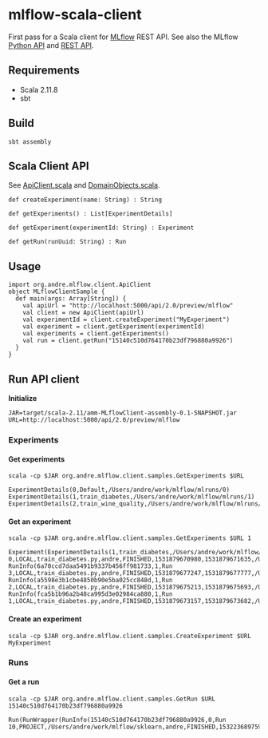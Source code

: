 # mlflow-scala-client

First pass for a Scala client for [MLflow](https://mlflow.org) REST API.
See also the MLflow [Python API](https://mlflow.org/docs/latest/python_api/index.html)
and [REST API](https://mlflow.org/docs/latest/rest_api.html).

## Requirements

* Scala 2.11.8
* sbt

## Build
```
sbt assembly
```

## Scala Client API

See [ApiClient.scala](src/main/scala/org/andre/mlflow/client/ApiClient.scala) 
and [DomainObjects.scala](src/main/scala/org/andre/mlflow/client/DomainObjects.scala).

```
def createExperiment(name: String) : String 

def getExperiments() : List[ExperimentDetails] 

def getExperiment(experimentId: String) : Experiment 

def getRun(runUuid: String) : Run 
```

## Usage
```
import org.andre.mlflow.client.ApiClient
object MLflowClientSample {
  def main(args: Array[String]) {
    val apiUrl = "http://localhost:5000/api/2.0/preview/mlflow"
    val client = new ApiClient(apiUrl)
    val experimentId = client.createExperiment("MyExperiment")
    val experiment = client.getExperiment(experimentId)
    val experiments = client.getExperiments()
    val run = client.getRun("15140c510d764170b23df796880a9926")
  }
}
```

## Run API client

**Initialize**
```
JAR=target/scala-2.11/amm-MLflowClient-assembly-0.1-SNAPSHOT.jar
URL=http://localhost:5000/api/2.0/preview/mlflow
```

### Experiments

#### Get experiments
```
scala -cp $JAR org.andre.mlflow.client.samples.GetExperiments $URL

ExperimentDetails(0,Default,/Users/andre/work/mlflow/mlruns/0)
ExperimentDetails(1,train_diabetes,/Users/andre/work/mlflow/mlruns/1)
ExperimentDetails(2,train_wine_quality,/Users/andre/work/mlflow/mlruns/2)

```

#### Get an experiment
```
scala -cp $JAR org.andre.mlflow.client.samples.GetExperiments $URL 1

Experiment(ExperimentDetails(1,train_diabetes,/Users/andre/work/mlflow/mlruns/1),List(RunInfo(1929e0d25334468c8a387e67d623f329,1,Run 0,LOCAL,train_diabetes.py,andre,FINISHED,1531879670980,1531879671635,/Users/andre/work/mlflow/mlruns/1/1929e0d25334468c8a387e67d623f329/artifacts), RunInfo(6a70ccd7daa5491b9337b456ff981733,1,Run 3,LOCAL,train_diabetes.py,andre,FINISHED,1531879677247,1531879677777,/Users/andre/work/mlflow/mlruns/1/6a70ccd7daa5491b9337b456ff981733/artifacts), RunInfo(a5598e3b1cbe4850b90e5ba025cc848d,1,Run 2,LOCAL,train_diabetes.py,andre,FINISHED,1531879675213,1531879675693,/Users/andre/work/mlflow/mlruns/1/a5598e3b1cbe4850b90e5ba025cc848d/artifacts), RunInfo(fca5b1b96a2b48ca995d3e02984ca880,1,Run 1,LOCAL,train_diabetes.py,andre,FINISHED,1531879673157,1531879673682,/Users/andre/work/mlflow/mlruns/1/fca5b1b96a2b48ca995d3e02984ca880/artifacts)))
```

#### Create an experiment
```
scala -cp $JAR org.andre.mlflow.client.samples.CreateExperiment $URL MyExperiment
```

### Runs
#### Get a run

```
scala -cp $JAR org.andre.mlflow.client.samples.GetRun $URL 15140c510d764170b23df796880a9926

Run(RunWrapper(RunInfo(15140c510d764170b23df796880a9926,0,Run 10,PROJECT,/Users/andre/work/mlflow/sklearn,andre,FINISHED,1532236897593,1532236901101,/Users/andre/work/mlflow/mlruns/0/15140c510d764170b23df796880a9926/artifacts),org.andre.mlflow.client.RunData@18bf3d14))


```
